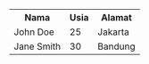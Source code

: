 <table>
  <tr>
    <th>Nama</th>
    <th>Usia</th>
    <th>Alamat</th>
  </tr>
  <tr>
    <td>John Doe</td>
    <td>25</td>
    <td>Jakarta</td>
  </tr>
  <tr>
    <td>Jane Smith</td>
    <td>30</td>
    <td>Bandung</td>
  </tr>
</table>